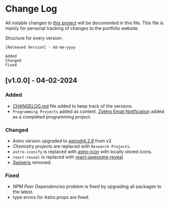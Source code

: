 
# Change Log
All notable changes to [this project](https://github.com/aritraroy24/astro-portfolio/) will be documented in this file. This file is mainly for personal tracking of changes to the portfolio website. 

Structure for every version:
```
[Released Version] - dd-mm-yyyy

Added
Changed
Fixed
```
## [v1.0.0] - 04-02-2024
   
### Added
 - [CHANGELOG.md](https://github.com/aritraroy24/astro-portfolio/blob/main/CHANGELOG.md) file added to keep track of the versions.
 - `Programming Projects` added as content. [Zotero Email Notification](https://github.com/aritraroy24/astro-portfolio/tree/main/src/content/programming/completed/zotero-email-notification) added as a completed programming project.
### Changed
  - Astro version upgraded to [astro@4.2.6](https://github.com/withastro/astro/releases/tag/astro%404.2.6) from v2.
  - *Chemistry projects* are replaced with `Research Projects`.
  - `astro-iconify` is replaced with [astro-icon](https://www.astroicon.dev/) with locally stored icons.
  - `react-reveal` is replaced with [react-awesome-reveal](https://www.npmjs.com/package/react-awesome-reveal).
  - [Swiperjs](https://swiperjs.com/) removed.
 
### Fixed
 
- *NPM Peer Dependencies* problem is fixed by upgrading all packages to the latest.
- type errors for Astro.props are fixed.

